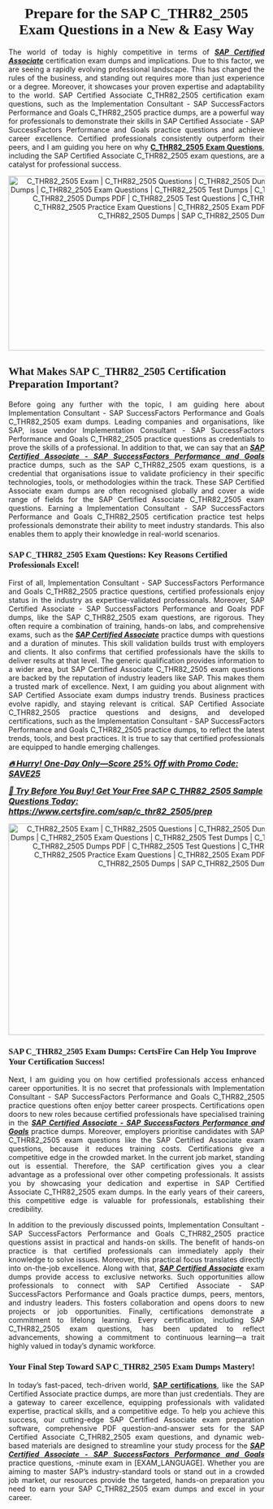 <h1 style="text-align: center;"><strong><span style="display:block; color:#Black; "><span style="font-family:Times New Roman,Times,serif;">Prepare for the SAP C_THR82_2505 Exam Questions in a New & Easy Way</span></span></strong></h1>

<p style="text-align:justify">The world of today is highly competitive in terms of <u><em><strong>SAP Certified Associate</strong></em></u> certification exam dumps and implications. Due to this factor, we are seeing a rapidly evolving professional landscape. This has changed the rules of the business, and standing out requires more than just experience or a degree. Moreover, it showcases your proven expertise and adaptability to the world. SAP Certified Associate C_THR82_2505 certification exam questions, such as the Implementation Consultant - SAP SuccessFactors Performance and Goals C_THR82_2505 practice dumps, are a powerful way for professionals to demonstrate their skills in SAP Certified Associate - SAP SuccessFactors Performance and Goals practice questions and achieve career excellence. Certified professionals consistently outperform their peers, and I am guiding you here on why <strong><a href="https://www.certsfire.com/sap/c_thr82_2505/prep">C_THR82_2505 Exam Questions</a></strong>, including the SAP Certified Associate C_THR82_2505 exam questions, are a catalyst for professional success.</p>

<p style="text-align: center;"><img alt="C_THR82_2505 Exam | C_THR82_2505 Questions | C_THR82_2505 Dumps | C_THR82_2505 Exam Dumps | C_THR82_2505 Exam Questions | C_THR82_2505 Test Dumps | C_THR82_2505 PDF Questions | C_THR82_2505 Dumps PDF | C_THR82_2505 Test Questions | C_THR82_2505 Braindumps | C_THR82_2505 Practice Exam Questions | C_THR82_2505 Exam PDF Questions | CertsFire C_THR82_2505 Dumps | SAP C_THR82_2505 Dumps" src="https://i.ibb.co/PGrN2dBj/certs5.jpg" style="width: 700px; height: 344px;" /></p>

<h2><strong><span style="display:block; color:#Black; "><span style="font-family:Times New Roman,Times,serif;">What Makes SAP C_THR82_2505 Certification Preparation Important? </span></span></strong></h2>

<p style="text-align:justify">Before going any further with the topic, I am guiding here about Implementation Consultant - SAP SuccessFactors Performance and Goals C_THR82_2505 exam dumps. Leading companies and organisations, like SAP, issue vendor Implementation Consultant - SAP SuccessFactors Performance and Goals C_THR82_2505 practice questions as credentials to prove the skills of a professional. In addition to that, we can say that an <u><em><strong>SAP Certified Associate - SAP SuccessFactors Performance and Goals</strong></em></u> practice dumps, such as the SAP C_THR82_2505 exam questions, is a credential that organisations issue to validate proficiency in their specific technologies, tools, or methodologies within the track. These SAP Certified Associate exam dumps are often recognised globally and cover a wide range of fields for the SAP Certified Associate C_THR82_2505 exam questions. Earning a Implementation Consultant - SAP SuccessFactors Performance and Goals C_THR82_2505 certification practice test helps professionals demonstrate their ability to meet industry standards. This also enables them to apply their knowledge in real-world scenarios.</p>

<h3><strong><span style="display:block; color:#Black; "><span style="font-family:Times New Roman,Times,serif;">SAP C_THR82_2505 Exam Questions: Key Reasons Certified Professionals Excel!</span></span></strong></h3>

<p style="text-align:justify">First of all, Implementation Consultant - SAP SuccessFactors Performance and Goals C_THR82_2505 practice questions, certified professionals enjoy status in the industry as expertise-validated professionals. Moreover, SAP Certified Associate - SAP SuccessFactors Performance and Goals PDF dumps, like the SAP C_THR82_2505 exam questions, are rigorous. They often require a combination of training, hands-on labs, and comprehensive exams, such as the <u><em><strong>SAP Certified Associate</strong></em></u> practice dumps with questions and a duration of minutes. This skill validation builds trust with employers and clients. It also confirms that certified professionals have the skills to deliver results at that level. The generic qualification provides information to a wider area, but SAP Certified Associate C_THR82_2505 exam questions are backed by the reputation of industry leaders like SAP. This makes them a trusted mark of excellence. Next, I am guiding you about alignment with SAP Certified Associate exam dumps industry trends. Business practices evolve rapidly, and staying relevant is critical. SAP Certified Associate C_THR82_2505 practice questions and designs, and developed certifications, such as the Implementation Consultant - SAP SuccessFactors Performance and Goals C_THR82_2505 practice dumps, to reflect the latest trends, tools, and best practices. It is true to say that certified professionals are equipped to handle emerging challenges.</p>

<p><u><span style="font-size:16px;"><strong><em>🔥 Hurry! One-Day Only—Score 25% Off with Promo Code: SAVE25</em></strong></span></u></p>

<p><span style="font-size:16px;"><u><strong><em>📘 Try Before You Buy! Get Your Free SAP C_THR82_2505 Sample Questions Today:</em></strong></u> <strong><em><u><a href="https://www.certsfire.com/sap/c_thr82_2505/prep">https://www.certsfire.com/sap/c_thr82_2505/prep</a></u></em></strong></span></p>

<p style="text-align: center;"><img alt="C_THR82_2505 Exam | C_THR82_2505 Questions | C_THR82_2505 Dumps | C_THR82_2505 Exam Dumps | C_THR82_2505 Exam Questions | C_THR82_2505 Test Dumps | C_THR82_2505 PDF Questions | C_THR82_2505 Dumps PDF | C_THR82_2505 Test Questions | C_THR82_2505 Braindumps | C_THR82_2505 Practice Exam Questions | C_THR82_2505 Exam PDF Questions | CertsFire C_THR82_2505 Dumps | SAP C_THR82_2505 Dumps" src="https://i.ibb.co/Y7vLZbGy/certs6.jpg" style="width: 700px; height: 416px;" /></p>

<h3><strong><span style="display:block; color:#Black; "><span style="font-family:Times New Roman,Times,serif;">SAP C_THR82_2505 Exam Dumps: CertsFire Can Help You Improve Your Certification Success!</span></span></strong></h3>

<p style="text-align:justify">Next, I am guiding you on how certified professionals access enhanced career opportunities. It is no secret that professionals with Implementation Consultant - SAP SuccessFactors Performance and Goals C_THR82_2505 practice questions often enjoy better career prospects. Certifications open doors to new roles because certified professionals have specialised training in the <u><em><strong>SAP Certified Associate - SAP SuccessFactors Performance and Goals</strong></em></u> practice dumps. Moreover, employers prioritise candidates with SAP C_THR82_2505 exam questions like the SAP Certified Associate exam questions, because it reduces training costs. Certifications give a competitive edge in the crowded market. In the current job market, standing out is essential. Therefore, the SAP certification gives you a clear advantage as a professional over other competing professionals. It assists you by showcasing your dedication and expertise in SAP Certified Associate C_THR82_2505 exam dumps. In the early years of their careers, this competitive edge is valuable for professionals, establishing their credibility.</p>

<p style="text-align:justify">In addition to the previously discussed points, Implementation Consultant - SAP SuccessFactors Performance and Goals C_THR82_2505 practice questions assist in practical and hands-on skills. The benefit of hands-on practice is that certified professionals can immediately apply their knowledge to solve issues. Moreover, this practical focus translates directly into on-the-job excellence. Along with that, <u><em><strong>SAP Certified Associate</strong></em></u> exam dumps provide access to exclusive networks. Such opportunities allow professionals to connect with SAP Certified Associate - SAP SuccessFactors Performance and Goals practice dumps, peers, mentors, and industry leaders. This fosters collaboration and opens doors to new projects or job opportunities. Finally, certifications demonstrate a commitment to lifelong learning. Every certification, including SAP C_THR82_2505 exam questions, has been updated to reflect advancements, showing a commitment to continuous learning—a trait highly valued in today’s dynamic workforce.</p>

<h3><strong><span style="display:block; color:#Black; "><span style="font-family:Times New Roman,Times,serif;">Your Final Step Toward SAP C_THR82_2505 Exam Dumps Mastery!</span></span></strong></h3>

<p style="text-align:justify">In today’s fast-paced, tech-driven world, <strong><a href="https://www.certsfire.com/exams/sap">SAP certifications</a></strong>, like the SAP Certified Associate practice dumps, are more than just credentials. They are a gateway to career excellence, equipping professionals with validated expertise, practical skills, and a competitive edge. To help you achieve this success, our cutting-edge SAP Certified Associate exam preparation software, comprehensive PDF question-and-answer sets for the SAP Certified Associate C_THR82_2505 exam questions, and dynamic web-based materials are designed to streamline your study process for the <u><em><strong>SAP Certified Associate - SAP SuccessFactors Performance and Goals</strong></em></u> practice questions, -minute exam in [EXAM_LANGUAGE]. Whether you are aiming to master SAP’s industry-standard tools or stand out in a crowded job market, our resources provide the targeted, hands-on preparation you need to earn your SAP C_THR82_2505 exam dumps and excel in your career.</p>
